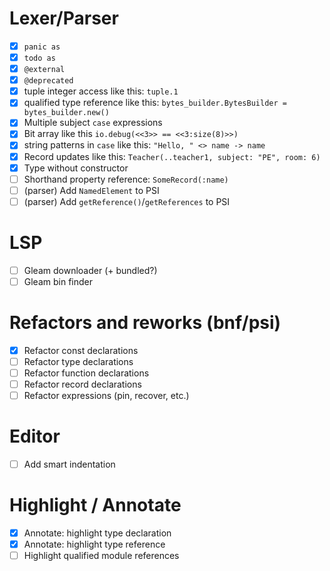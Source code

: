 # Lexer/Parser

- [x] `panic as`
- [x] `todo as`
- [x] `@external`
- [x] `@deprecated`
- [x] tuple integer access like this: `tuple.1`
- [x] qualified type reference like this: `bytes_builder.BytesBuilder = bytes_builder.new()`
- [x] Multiple subject `case` expressions
- [x] Bit array like this `io.debug(<<3>> == <<3:size(8)>>)`
- [x] string patterns in `case` like this: `"Hello, " <> name -> name`
- [x] Record updates like this: `Teacher(..teacher1, subject: "PE", room: 6)`
- [x] Type without constructor 
- [ ] Shorthand property reference: `SomeRecord(:name)`
- [ ] (parser) Add `NamedElement` to PSI
- [ ] (parser) Add `getReference()`/`getReferences` to PSI

# LSP
- [ ] Gleam downloader (+ bundled?)
- [ ] Gleam bin finder

# Refactors and reworks (bnf/psi)
- [x] Refactor const declarations
- [ ] Refactor type declarations
- [ ] Refactor function declarations
- [ ] Refactor record declarations
- [ ] Refactor expressions (pin, recover, etc.)

# Editor

- [ ] Add smart indentation

# Highlight / Annotate

- [x] Annotate: highlight type declaration
- [x] Annotate: highlight type reference
- [ ] Highlight qualified module references

